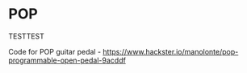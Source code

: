 # POP

TESTTEST

Code for POP guitar pedal - https://www.hackster.io/manolonte/pop-programmable-open-pedal-9acddf
